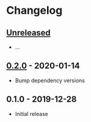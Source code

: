 # Changelog

## [Unreleased]

- ...

## [0.2.0] - 2020-01-14

- Bump dependency versions

## 0.1.0 - 2019-12-28

- Initial release

[unreleased]: https://github.com/Synor/database-postgresql/compare/0.2.0...HEAD
[0.2.0]: https://github.com/Synor/database-postgresql/compare/0.1.0...0.2.0
